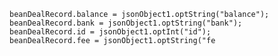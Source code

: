                           
	beanDealRecord.balance = jsonObject1.optString("balance");
	beanDealRecord.bank = jsonObject1.optString("bank");
	beanDealRecord.id = jsonObject1.optInt("id");
	beanDealRecord.fee = jsonObject1.optString("fe